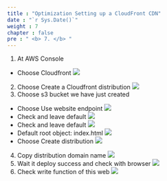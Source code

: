 ```yaml
---
title : "Optimization Setting up a CloudFront CDN"
date : "`r Sys.Date()`"
weight : 7
chapter : false
pre : " <b> 7. </b> "
---
```

1. At AWS Console
- Choose Cloudfront
![](../WorkShop2/07.optimization-cdn/435.png?featherlight=false&width=90pc)
2. Choose Create a Cloudfront distribution
![](../WorkShop2/07.optimization-cdn/436.png?featherlight=false&width=90pc)
3. Choose s3 bucket we have just created
- Choose Use website endpoint
![](../WorkShop2/07.optimization-cdn/437.png?featherlight=false&width=90pc)
- Check and leave default
![](../WorkShop2/07.optimization-cdn/438.png?featherlight=false&width=90pc)
- Check and leave default
![](../WorkShop2/07.optimization-cdn/439.png?featherlight=false&width=90pc)
- Default root object: index.html
![](../WorkShop2/07.optimization-cdn/440.png?featherlight=false&width=90pc)
- Choose Create distribution
![](../WorkShop2/07.optimization-cdn/441.png?featherlight=false&width=90pc)
4. Copy distribution domain name
![](../WorkShop2/07.optimization-cdn/442.png?featherlight=false&width=90pc)
5. Wait it deploy success and check with browser
![](../WorkShop2/07.optimization-cdn/443.png?featherlight=false&width=90pc)
6. Check write function of this web
![](../WorkShop2/07.optimization-cdn/444.png?featherlight=false&width=90pc)